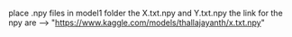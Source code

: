 place .npy files in  model1 folder 
the X.txt.npy and Y.txt.npy
 the link for the npy are 
  -->   "https://www.kaggle.com/models/thallajayanth/x.txt.npy"
